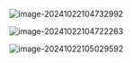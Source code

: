 

![image-20241022104732992](./img/image-20241022104732992.png)





![image-20241022104722263](./img/image-20241022104722263.png)













![image-20241022105029592](./img/image-20241022105029592.png)